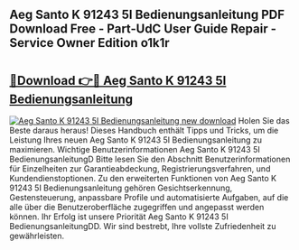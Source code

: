 ## Aeg Santo K 91243 5I Bedienungsanleitung PDF Download Free - Part-UdC User Guide Repair - Service Owner Edition o1k1r

# <h2><a href="http://df541s2.blite.top/?on=Aeg+Santo+K+91243+5I+Bedienungsanleitung">🔗Download 👉🔴 Aeg Santo K 91243 5I Bedienungsanleitung</a></h2>

[![Aeg Santo K 91243 5I Bedienungsanleitung new download](https://i.imgur.com/lujVjoI.png)](http://df541s2.blite.top/?on=Aeg+Santo+K+91243+5I+Bedienungsanleitung)
Holen Sie das Beste daraus heraus! Dieses Handbuch enthält Tipps und Tricks, um die Leistung Ihres neuen Aeg Santo K 91243 5I Bedienungsanleitung zu maximieren. Wichtige Benutzerinformationen Aeg Santo K 91243 5I BedienungsanleitungD Bitte lesen Sie den Abschnitt Benutzerinformationen für Einzelheiten zur Garantieabdeckung, Registrierungsverfahren, und Kundendienstoptionen. Zu den erweiterten Funktionen von Aeg Santo K 91243 5I Bedienungsanleitung gehören Gesichtserkennung, Gestensteuerung, anpassbare Profile und automatisierte Aufgaben, auf die alle über die Benutzeroberfläche zugegriffen und angepasst werden können. Ihr Erfolg ist unsere Priorität Aeg Santo K 91243 5I BedienungsanleitungDD. Wir sind bestrebt, Ihre vollste Zufriedenheit zu gewährleisten.
